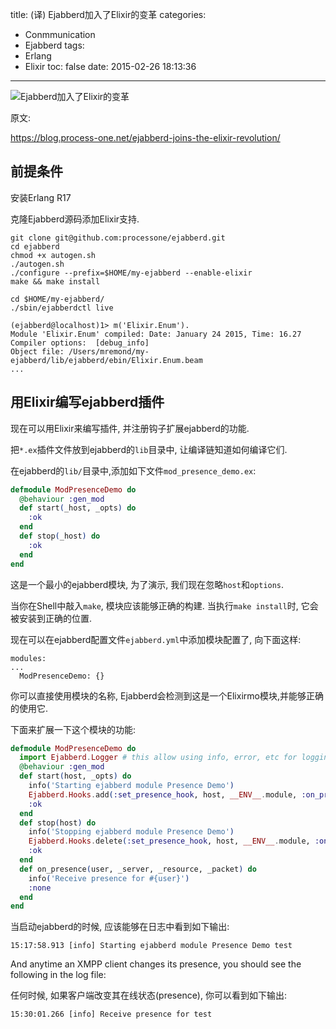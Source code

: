 title: (译) Ejabberd加入了Elixir的变革
categories:
  - Conmmunication
  - Ejabberd
tags:
  - Erlang
  - Elixir
toc: false
date: 2015-02-26 18:13:36
---

![Ejabberd加入了Elixir的变革](/assets/elixir/ejabberd_elixir.jpg)

原文:

https://blog.process-one.net/ejabberd-joins-the-elixir-revolution/

## 前提条件

安装Erlang R17

克隆Ejabberd源码添加Elixir支持.

```
git clone git@github.com:processone/ejabberd.git
cd ejabberd
chmod +x autogen.sh
./autogen.sh
./configure --prefix=$HOME/my-ejabberd --enable-elixir
make && make install
```

```
cd $HOME/my-ejabberd/
./sbin/ejabberdctl live

(ejabberd@localhost)1> m('Elixir.Enum').
Module 'Elixir.Enum' compiled: Date: January 24 2015, Time: 16.27
Compiler options:  [debug_info]
Object file: /Users/mremond/my-ejabberd/lib/ejabberd/ebin/Elixir.Enum.beam
...
```

## 用Elixir编写ejabberd插件

现在可以用Elixir来编写插件, 并注册钩子扩展ejabberd的功能.

把`*.ex`插件文件放到ejabberd的`lib`目录中, 让编译链知道如何编译它们.

在ejabberd的`lib/`目录中,添加如下文件`mod_presence_demo.ex`:

```elixir
defmodule ModPresenceDemo do
  @behaviour :gen_mod
  def start(_host, _opts) do
    :ok
  end
  def stop(_host) do
    :ok
  end
end
```

这是一个最小的ejabberd模块, 为了演示, 我们现在忽略`host`和`options`.

当你在Shell中敲入`make`, 模块应该能够正确的构建. 当执行`make install`时, 它会被安装到正确的位置.

现在可以在ejabberd配置文件`ejabberd.yml`中添加模块配置了, 向下面这样:

```
modules:
...
  ModPresenceDemo: {}
```

你可以直接使用模块的名称, Ejabberd会检测到这是一个Elixirmo模块,并能够正确的使用它.

下面来扩展一下这个模块的功能:

```elixir
defmodule ModPresenceDemo do
  import Ejabberd.Logger # this allow using info, error, etc for logging
  @behaviour :gen_mod
  def start(host, _opts) do
    info('Starting ejabberd module Presence Demo')
    Ejabberd.Hooks.add(:set_presence_hook, host, __ENV__.module, :on_presence, 50)
    :ok
  end
  def stop(host) do
    info('Stopping ejabberd module Presence Demo')
    Ejabberd.Hooks.delete(:set_presence_hook, host, __ENV__.module, :on_presence, 50)
    :ok
  end
  def on_presence(user, _server, _resource, _packet) do
    info('Receive presence for #{user}')
    :none
  end
end
```

当启动ejabberd的时候, 应该能够在日志中看到如下输出:

```
15:17:58.913 [info] Starting ejabberd module Presence Demo test
```

And anytime an XMPP client changes its presence, you should see the following in the log file:

任何时候, 如果客户端改变其在线状态(presence), 你可以看到如下输出:

```
15:30:01.266 [info] Receive presence for test
```
